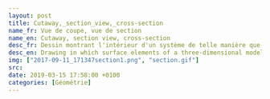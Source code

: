 ```yaml
---
layout: post
title: Cutaway,_section_view,_cross-section
name_fr: Vue de coupe, vue de section
name_en: Cutaway, section view, cross-section
desc_fr: Dessin montrant l'intérieur d'un système de telle manière que les éléments externes ont été partiellement coupés (intersection avec un ou lusieurs plans) afin de dégager la vue d'autres éléments internes.
desc_en: Drawing in which surface elements of a three-dimensional model are selectively removed, often intersected by one or several planes, in order to make internal features visible, but without sacrificing the outer context entirely.
img: ["2017-09-11_171347section1.png", "section.gif"]
src: 
date: 2019-03-15 17:58:00 +0100
categories: [Géométrie]
---
```

